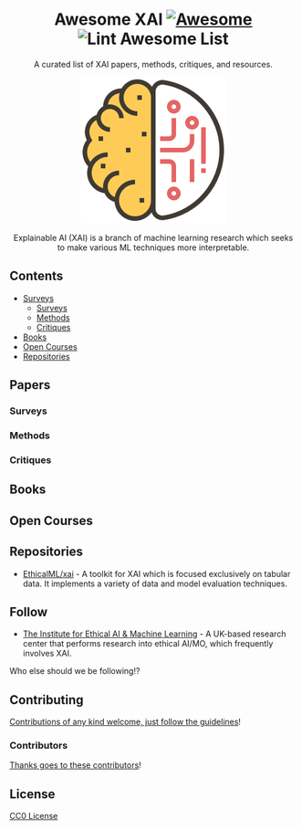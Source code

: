 <div align="center">

<!-- title -->
<!--lint ignore no-dead-urls-->
# Awesome XAI [![Awesome](https://awesome.re/badge.svg)](https://awesome.re) ![Lint Awesome List](https://github.com/altamiracorp/awesome-xai/workflows/Lint%20Awesome%20List/badge.svg)

<!-- subtitle -->
A curated list of XAI papers, methods, critiques, and resources.

<!-- image -->
<img src="https://github.com/altamiracorp/awesome-xai/blob/master/images/icon.png?raw=true" />

<!-- description -->
Explainable AI (XAI) is a branch of machine learning research which seeks to make various 
ML techniques more interpretable.

</div>

<!-- TOC -->

## Contents
- [Surveys](#surveys)
    - [Surveys](#surveys)
    - [Methods](#methods)
    - [Critiques](#critiques)
- [Books](#books)
- [Open Courses](#open-courses)
- [Repositories](#repositories)


<!-- CONTENT -->
## Papers
<!-- - [Apple](https://apple.com) - Apple as a placeholder. -->
### Surveys

### Methods

### Critiques

## Books

## Open Courses

## Repositories

- [EthicalML/xai](https://github.com/EthicalML/xai) - A toolkit for XAI which is focused exclusively on tabular data. It implements a variety of data and model evaluation techniques.


<!-- END CONTENT -->

## Follow
- [The Institute for Ethical AI & Machine Learning](https://ethical.institute/index.html) - A UK-based research center that performs research into ethical AI/MO, which frequently involves XAI.

Who else should we be following!?

## Contributing

[Contributions of any kind welcome, just follow the guidelines](contributing.md)!

### Contributors
[Thanks goes to these contributors](https://github.com/altamiracorp/awesome-xai/graphs/contributors)!

## License
[CC0 License](license)
